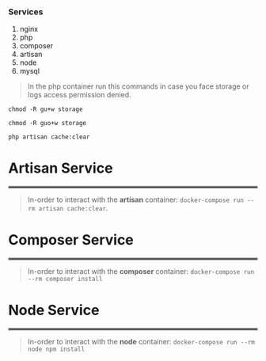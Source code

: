 ### Services

1. nginx
2. php
3. composer
4. artisan
5. node
6. mysql



> In the php container run this commands in case you face storage or logs access permission denied.

`chmod -R gu+w storage`

`chmod -R guo+w storage`

`php artisan cache:clear`




# Artisan Service
<hr style="border:2px solid gray"> </hr>

> In-order to interact with the **artisan** container: 
> `docker-compose run --rm artisan cache:clear`.





# Composer Service
<hr style="border:2px solid gray"> </hr>

> In-order to interact with the **composer** container:
> `docker-compose run --rm composer install`





# Node Service
<hr style="border:2px solid gray"> </hr>

> In-order to interact with the **node** container:
> `docker-compose run --rm node npm install`